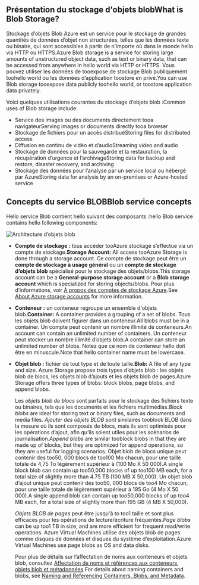 ## <a name="what-is-blob-storage"></a><span data-ttu-id="c9638-101">Présentation du stockage d'objets blob</span><span class="sxs-lookup"><span data-stu-id="c9638-101">What is Blob Storage?</span></span>
<span data-ttu-id="c9638-102">Stockage d’objets Blob Azure est un service pour le stockage de grandes quantités de données d’objet non structurées, telles que les données texte ou binaire, qui sont accessibles à partir de n’importe où dans le monde hello via HTTP ou HTTPS.</span><span class="sxs-lookup"><span data-stu-id="c9638-102">Azure Blob storage is a service for storing large amounts of unstructured object data, such as text or binary data, that can be accessed from anywhere in hello world via HTTP or HTTPS.</span></span> <span data-ttu-id="c9638-103">Vous pouvez utiliser les données de tooexpose de stockage Blob publiquement toohello world ou les données d’application toostore en privé.</span><span class="sxs-lookup"><span data-stu-id="c9638-103">You can use Blob storage tooexpose data publicly toohello world, or toostore application data privately.</span></span>

<span data-ttu-id="c9638-104">Voici quelques utilisations courantes du stockage d’objets blob :</span><span class="sxs-lookup"><span data-stu-id="c9638-104">Common uses of Blob storage include:</span></span>

* <span data-ttu-id="c9638-105">Service des images ou des documents directement tooa navigateur</span><span class="sxs-lookup"><span data-stu-id="c9638-105">Serving images or documents directly tooa browser</span></span>
* <span data-ttu-id="c9638-106">Stockage de fichiers pour un accès distribué</span><span class="sxs-lookup"><span data-stu-id="c9638-106">Storing files for distributed access</span></span>
* <span data-ttu-id="c9638-107">Diffusion en continu de vidéo et d’audio</span><span class="sxs-lookup"><span data-stu-id="c9638-107">Streaming video and audio</span></span>
* <span data-ttu-id="c9638-108">Stockage de données pour la sauvegarde et la restauration, la récupération d’urgence et l’archivage</span><span class="sxs-lookup"><span data-stu-id="c9638-108">Storing data for backup and restore, disaster recovery, and archiving</span></span>
* <span data-ttu-id="c9638-109">Stockage des données pour l’analyse par un service local ou hébergé par Azure</span><span class="sxs-lookup"><span data-stu-id="c9638-109">Storing data for analysis by an on-premises or Azure-hosted service</span></span>

## <a name="blob-service-concepts"></a><span data-ttu-id="c9638-110">Concepts du service BLOB</span><span class="sxs-lookup"><span data-stu-id="c9638-110">Blob service concepts</span></span>
<span data-ttu-id="c9638-111">Hello service Blob contient hello suivant des composants :</span><span class="sxs-lookup"><span data-stu-id="c9638-111">hello Blob service contains hello following components:</span></span>

![Architecture d’objets blob](./media/storage-blob-concepts-include/blob1.png)

* <span data-ttu-id="c9638-113">**Compte de stockage :** tous accéder tooAzure stockage s’effectue via un compte de stockage.</span><span class="sxs-lookup"><span data-stu-id="c9638-113">**Storage Account:** All access tooAzure Storage is done through a storage account.</span></span> <span data-ttu-id="c9638-114">Ce compte de stockage peut être un **compte de stockage à usage général** ou un **compte de stockage d’objets blob** spécialisé pour le stockage des objets/blobs.</span><span class="sxs-lookup"><span data-stu-id="c9638-114">This storage account can be a **General-purpose storage account** or a **Blob storage account** which is specialized for storing objects/blobs.</span></span> <span data-ttu-id="c9638-115">Pour plus d’informations, voir [À propos des comptes de stockage Azure](../articles/storage/common/storage-create-storage-account.md).</span><span class="sxs-lookup"><span data-stu-id="c9638-115">See [About Azure storage accounts](../articles/storage/common/storage-create-storage-account.md) for more information.</span></span>
* <span data-ttu-id="c9638-116">**Conteneur :** un conteneur regroupe un ensemble d'objets blob.</span><span class="sxs-lookup"><span data-stu-id="c9638-116">**Container:** A container provides a grouping of a set of blobs.</span></span> <span data-ttu-id="c9638-117">Tous les objets blob doivent figurer dans un conteneur.</span><span class="sxs-lookup"><span data-stu-id="c9638-117">All blobs must be in a container.</span></span> <span data-ttu-id="c9638-118">Un compte peut contenir un nombre illimité de conteneurs.</span><span class="sxs-lookup"><span data-stu-id="c9638-118">An account can contain an unlimited number of containers.</span></span> <span data-ttu-id="c9638-119">Un conteneur peut stocker un nombre illimité d’objets blob.</span><span class="sxs-lookup"><span data-stu-id="c9638-119">A container can store an unlimited number of blobs.</span></span> <span data-ttu-id="c9638-120">Notez que ce nom de conteneur hello doit être en minuscule.</span><span class="sxs-lookup"><span data-stu-id="c9638-120">Note that hello container name must be lowercase.</span></span>
* <span data-ttu-id="c9638-121">**Objet blob :** fichier de tout type et de toute taille.</span><span class="sxs-lookup"><span data-stu-id="c9638-121">**Blob:** A file of any type and size.</span></span> <span data-ttu-id="c9638-122">Azure Storage propose trois types d’objets blob : les objets blob de blocs, les objets blob d’ajouts et les objets blob de pages.</span><span class="sxs-lookup"><span data-stu-id="c9638-122">Azure Storage offers three types of blobs: block blobs, page blobs, and append blobs.</span></span>
  
    <span data-ttu-id="c9638-123">Les *objets blob de blocs* sont parfaits pour le stockage des fichiers texte ou binaires, tels que les documents et les fichiers multimédias.</span><span class="sxs-lookup"><span data-stu-id="c9638-123">*Block blobs* are ideal for storing text or binary files, such as documents and media files.</span></span> <span data-ttu-id="c9638-124">*Ajouter des objets BLOB* sont similaires tooblock BLOB dans la mesure où ils sont composés de blocs, mais ils sont optimisés pour les opérations d’ajout, afin qu’ils soient utiles pour les scénarios de journalisation.</span><span class="sxs-lookup"><span data-stu-id="c9638-124">*Append blobs* are similar tooblock blobs in that they are made up of blocks, but they are optimized for append operations, so they are useful for logging scenarios.</span></span> <span data-ttu-id="c9638-125">Objet blob de blocs unique peut contenir des too50, 000 blocs de too100 Mo chacun, pour une taille totale de 4,75 To légèrement supérieur à (100 Mo X 50 000).</span><span class="sxs-lookup"><span data-stu-id="c9638-125">A single block blob can contain up too50,000 blocks of up too100 MB each, for a total size of slightly more than 4.75 TB (100 MB X 50,000).</span></span> <span data-ttu-id="c9638-126">Un objet blob d’ajout unique peut contenir des too50, 000 blocs de too4 Mo chacun, pour une taille totale de légèrement supérieur à 195 Go (4 Mo X 50 000).</span><span class="sxs-lookup"><span data-stu-id="c9638-126">A single append blob can contain up too50,000 blocks of up too4 MB each, for a total size of slightly more than 195 GB (4 MB X 50,000).</span></span>
  
    <span data-ttu-id="c9638-127">*Objets BLOB de pages* peut être jusqu'à to too1 taille et sont plus efficaces pour les opérations de lecture/écriture fréquentes.</span><span class="sxs-lookup"><span data-stu-id="c9638-127">*Page blobs* can be up too1 TB in size, and are more efficient for frequent read/write operations.</span></span> <span data-ttu-id="c9638-128">Azure Virtual Machines utilise des objets blob de pages comme disques de données et disques du système d’exploitation.</span><span class="sxs-lookup"><span data-stu-id="c9638-128">Azure Virtual Machines use page blobs as OS and data disks.</span></span>
  
    <span data-ttu-id="c9638-129">Pour plus de détails sur l’affectation de noms aux conteneurs et objets blob, consultez [Affectation de noms et références aux conteneurs, objets blob et métadonnées](/rest/api/storageservices/Naming-and-Referencing-Containers--Blobs--and-Metadata).</span><span class="sxs-lookup"><span data-stu-id="c9638-129">For details about naming containers and blobs, see [Naming and Referencing Containers, Blobs, and Metadata](/rest/api/storageservices/Naming-and-Referencing-Containers--Blobs--and-Metadata).</span></span>

